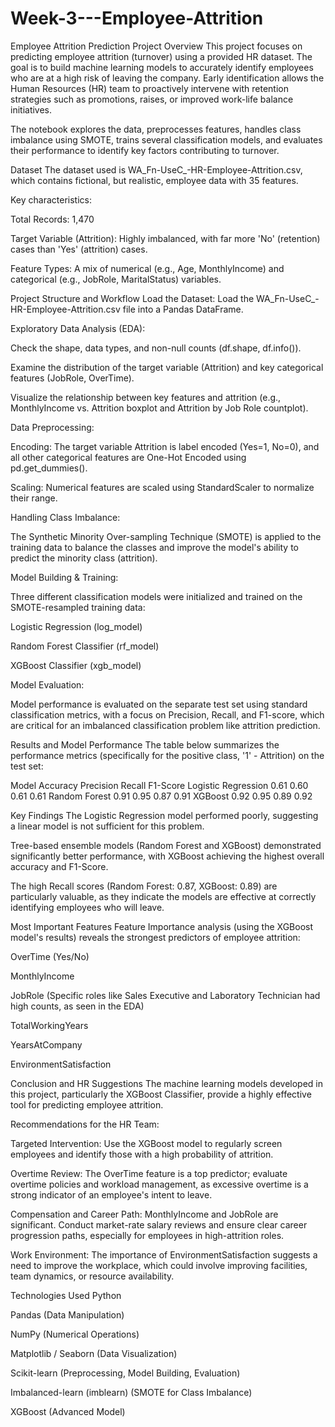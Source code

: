 # Week-3---Employee-Attrition
Employee Attrition Prediction
Project Overview
This project focuses on predicting employee attrition (turnover) using a provided HR dataset. The goal is to build machine learning models to accurately identify employees who are at a high risk of leaving the company. Early identification allows the Human Resources (HR) team to proactively intervene with retention strategies such as promotions, raises, or improved work-life balance initiatives.

The notebook explores the data, preprocesses features, handles class imbalance using SMOTE, trains several classification models, and evaluates their performance to identify key factors contributing to turnover.

Dataset
The dataset used is WA_Fn-UseC_-HR-Employee-Attrition.csv, which contains fictional, but realistic, employee data with 35 features.

Key characteristics:

Total Records: 1,470

Target Variable (Attrition): Highly imbalanced, with far more 'No' (retention) cases than 'Yes' (attrition) cases.

Feature Types: A mix of numerical (e.g., Age, MonthlyIncome) and categorical (e.g., JobRole, MaritalStatus) variables.

Project Structure and Workflow
Load the Dataset: Load the WA_Fn-UseC_-HR-Employee-Attrition.csv file into a Pandas DataFrame.

Exploratory Data Analysis (EDA):

Check the shape, data types, and non-null counts (df.shape, df.info()).

Examine the distribution of the target variable (Attrition) and key categorical features (JobRole, OverTime).

Visualize the relationship between key features and attrition (e.g., MonthlyIncome vs. Attrition boxplot and Attrition by Job Role countplot).

Data Preprocessing:

Encoding: The target variable Attrition is label encoded (Yes=1, No=0), and all other categorical features are One-Hot Encoded using pd.get_dummies().

Scaling: Numerical features are scaled using StandardScaler to normalize their range.

Handling Class Imbalance:

The Synthetic Minority Over-sampling Technique (SMOTE) is applied to the training data to balance the classes and improve the model's ability to predict the minority class (attrition).

Model Building & Training:

Three different classification models were initialized and trained on the SMOTE-resampled training data:

Logistic Regression (log_model)

Random Forest Classifier (rf_model)

XGBoost Classifier (xgb_model)

Model Evaluation:

Model performance is evaluated on the separate test set using standard classification metrics, with a focus on Precision, Recall, and F1-score, which are critical for an imbalanced classification problem like attrition prediction.

Results and Model Performance
The table below summarizes the performance metrics (specifically for the positive class, '1' - Attrition) on the test set:

Model	Accuracy	Precision	Recall	F1-Score
Logistic Regression	0.61	0.60	0.61	0.61
Random Forest	0.91	0.95	0.87	0.91
XGBoost	0.92	0.95	0.89	0.92

Key Findings
The Logistic Regression model performed poorly, suggesting a linear model is not sufficient for this problem.

Tree-based ensemble models (Random Forest and XGBoost) demonstrated significantly better performance, with XGBoost achieving the highest overall accuracy and F1-Score.

The high Recall scores (Random Forest: 0.87, XGBoost: 0.89) are particularly valuable, as they indicate the models are effective at correctly identifying employees who will leave.

Most Important Features
Feature Importance analysis (using the XGBoost model's results) reveals the strongest predictors of employee attrition:

OverTime (Yes/No)

MonthlyIncome

JobRole (Specific roles like Sales Executive and Laboratory Technician had high counts, as seen in the EDA)

TotalWorkingYears

YearsAtCompany

EnvironmentSatisfaction

Conclusion and HR Suggestions
The machine learning models developed in this project, particularly the XGBoost Classifier, provide a highly effective tool for predicting employee attrition.

Recommendations for the HR Team:

Targeted Intervention: Use the XGBoost model to regularly screen employees and identify those with a high probability of attrition.

Overtime Review: The OverTime feature is a top predictor; evaluate overtime policies and workload management, as excessive overtime is a strong indicator of an employee's intent to leave.

Compensation and Career Path: MonthlyIncome and JobRole are significant. Conduct market-rate salary reviews and ensure clear career progression paths, especially for employees in high-attrition roles.

Work Environment: The importance of EnvironmentSatisfaction suggests a need to improve the workplace, which could involve improving facilities, team dynamics, or resource availability.

Technologies Used
Python

Pandas (Data Manipulation)

NumPy (Numerical Operations)

Matplotlib / Seaborn (Data Visualization)

Scikit-learn (Preprocessing, Model Building, Evaluation)

Imbalanced-learn (imblearn) (SMOTE for Class Imbalance)

XGBoost (Advanced Model)
